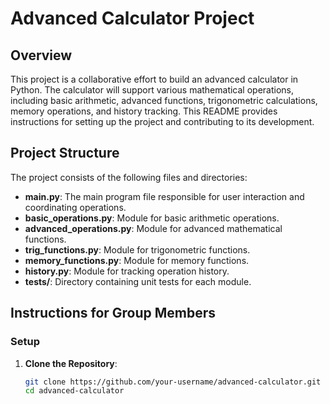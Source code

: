 # Advanced Calculator Project

## Overview
This project is a collaborative effort to build an advanced calculator in Python. The calculator will support various mathematical operations, including basic arithmetic, advanced functions, trigonometric calculations, memory operations, and history tracking. This README provides instructions for setting up the project and contributing to its development.

## Project Structure
The project consists of the following files and directories:

- **main.py**: The main program file responsible for user interaction and coordinating operations.
- **basic_operations.py**: Module for basic arithmetic operations.
- **advanced_operations.py**: Module for advanced mathematical functions.
- **trig_functions.py**: Module for trigonometric functions.
- **memory_functions.py**: Module for memory functions.
- **history.py**: Module for tracking operation history.
- **tests/**: Directory containing unit tests for each module.

## Instructions for Group Members

### Setup
1. **Clone the Repository**: 
   ```bash
   git clone https://github.com/your-username/advanced-calculator.git
   cd advanced-calculator
